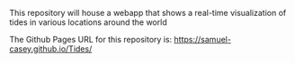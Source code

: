 This repository will house a webapp that shows a real-time visualization of tides in various locations around the world

The Github Pages URL for this repository is:
https://samuel-casey.github.io/Tides/
